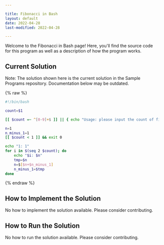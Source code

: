 ```yaml
---

title: Fibonacci in Bash
layout: default
date: 2022-04-28
last-modified: 2022-04-28

---
```


Welcome to the Fibonacci in Bash page! Here, you'll find the source code for this program as well as a description of how the program works.

## Current Solution

Note: The solution shown here is the current solution in the Sample Programs repository. Documentation below may be outdated.

{% raw %}

```Bash
#!/bin/bash

count=$1

[[ $count =~ ^[0-9]+$ ]] || { echo "Usage: please input the count of fibonacci numbers to output"; exit 1; }

n=1
n_minus_1=1
[[ $count < 1 ]] && exit 0

echo "1: 1"
for i in $(seq 2 $count); do
    echo "$i: $n"
    tmp=$n
    n=$[$n+$n_minus_1]
    n_minus_1=$tmp
done

```

{% endraw %}

## How to Implement the Solution

No how to implement the solution available. Please consider contributing.

## How to Run the Solution

No how to run the solution available. Please consider contributing.